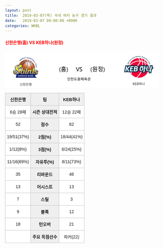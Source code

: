 ```yaml
---
layout: post
title:  2019-03-07(목) 국내 여자 농구 경기 결과
date:   2019-03-07 09:00:00 +0900
categories: WKBL
---
```


#### <span style="color:red"> 신한은행(홈) VS KEB하나(원정) </span>
![신한은행_KEB하나.png](../images/wkbl/match/신한은행_KEB하나.png)

<style type="text/css">
.tg  {border-collapse:collapse;border-spacing:0;}
.tg td{font-family:Arial, sans-serif;font-size:14px;padding:10px 5px;border-style:solid;border-width:1px;overflow:hidden;word-break:normal;border-color:#c0c0c0;}
.tg th{font-family:Arial, sans-serif;font-size:14px;font-weight:normal;padding:10px 5px;border-style:solid;border-width:1px;overflow:hidden;word-break:normal;border-color:#c0c0c0;}
.tg .tg-dcpn{background-color:#ffffff;border-color:#c0c0c0;text-align:center;vertical-align:middle}
.tg .tg-txr3{background-color:#ffffff;border-color:#c0c0c0;text-align:center;vertical-align:middle}
.tg .tg-o8le{background-color:#efefef;border-color:#c0c0c0;text-align:center;vertical-align:middle}
.tg .tg-rr9t{font-weight:bold;background-color:#efefef;border-color:#c0c0c0;text-align:center;vertical-align:middle}
.tg .tg-wazi{background-color:#efefef;border-color:#c0c0c0;text-align:center;vertical-align:middle}
</style>

<table class="tg">
  <tr>
    <th class="tg-rr9t">신한은행</th>
    <th class="tg-rr9t">팀</th>
    <th class="tg-rr9t">KEB하나</th>
  </tr>
  <tr>
    <td class="tg-dcpn">6승 28패</td>
    <td class="tg-rr9t">시즌 상대전적</td>
    <td class="tg-dcpn">12승 22패</td>
  </tr>
  <tr>
    <td class="tg-dcpn">52</td>
    <td class="tg-rr9t">점수</td>
    <td class="tg-dcpn">62</td>
  </tr>
  <tr>
    <td class="tg-dcpn">19/51(37%)</td>
    <td class="tg-rr9t">2점(%)</td>
    <td class="tg-dcpn">18/44(41%)</td>
  </tr>
  <tr>
    <td class="tg-dcpn">1/12(8%)</td>
    <td class="tg-rr9t">3점(%)</td>
    <td class="tg-dcpn">6/24(25%)</td>
  </tr>
  <tr>
    <td class="tg-dcpn">11/16(69%)</td>
    <td class="tg-rr9t">자유투(%)</td>
    <td class="tg-dcpn">8/11(73%)</td>
  </tr>
  <tr>
    <td class="tg-dcpn">35</td>
    <td class="tg-rr9t">리바운드</td>
    <td class="tg-dcpn">46</td>
  </tr>
  <tr>
    <td class="tg-dcpn">13</td>
    <td class="tg-rr9t">어시스트</td>
    <td class="tg-dcpn">13</td>
  </tr>
  <tr>
    <td class="tg-dcpn">7</td>
    <td class="tg-rr9t">스틸</td>
    <td class="tg-dcpn">3</td>
  </tr>
  <tr>
    <td class="tg-dcpn">9</td>
    <td class="tg-rr9t">블록</td>
    <td class="tg-dcpn">12</td>
  </tr>
  <tr>
    <td class="tg-dcpn">18</td>
    <td class="tg-rr9t">턴오버</td>
    <td class="tg-dcpn">21</td>
  </tr>
  <tr>
    <td class="tg-dcpn"></td>
    <td class="tg-rr9t">주요 득점선수</td>
    <td class="tg-dcpn">파커(22)</td>
  </tr>
</table>
